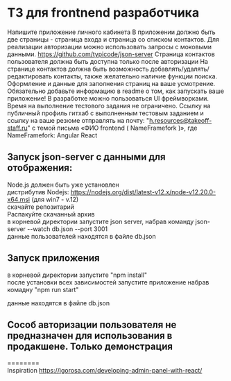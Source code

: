 # ТЗ для frontnend разработчика  </br>

Напишите приложение личного кабинета
В приложении должно быть две страницы - страница входа и страница со списком контактов.
Для реализации авторизации можно использовать запросы с моковыми данными.
https://github.com/typicode/json-server
Страница контактов пользователя должна быть доступна только после авторизации
На странице контактов должна быть возможность добавлять/удалять/редактировать контакты, также желательно наличие функции поиска.
Оформление и данные для заполнения страниц на ваше усмотрение.
Обязательно добавьте информацию в readme о том, как запускать ваше приложение!
В разработке можно пользоваться UI фреймворками.
Время на выполнение тестового задания не ограничено.
Ссылку на публичный профиль гитхаб с  выполненным тестовым заданием и ссылку на ваше резюме отправлять на почту:  "h.resources@takeoff-staff.ru" с темой письма «ФИО frontend ( NameFramefork )», где NameFramefork:
Angular
React
## Запуск json-server с данными для отображения: </br>
Node.js должен быть уже установлен </br>
дистрибутив Nodejs: https://nodejs.org/dist/latest-v12.x/node-v12.20.0-x64.msi (для win7 - v.12) </br>
скачайте репозитарий </br>
Распакуйте скачанный архив </br>
в корневой директории запустите json server, набрав команду json-server --watch db.json --port 3001 </br>
данные пользователей находятся в файле db.json </br>
## Запуск приложения </br>
в корневой директории запустите "npm install" </br> после установки всех зависимостей запустите приложение набрав комадну "npm run start"




данные находятся в файле db.json

## Сособ авторизации пользователя не предназначен для использования в продакшене. Только демонстрация
========</br>
Inspiration
https://igorosa.com/developing-admin-panel-with-react/ </br>
